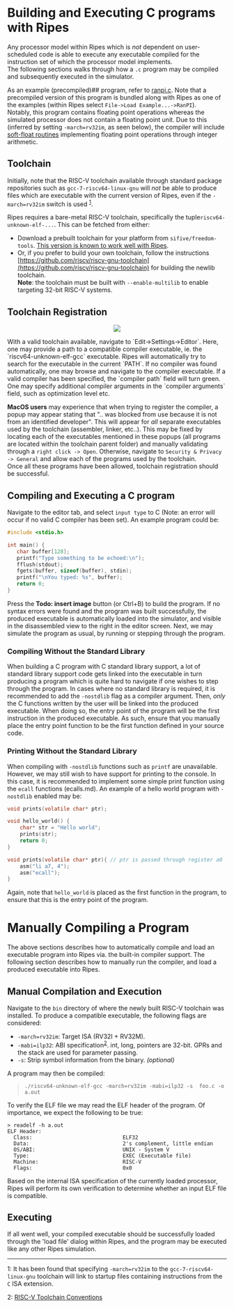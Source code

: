 # Building and Executing C programs with Ripes
Any processor model within Ripes which is *not* dependent on user-scheduled code is able to execute any executable compiled for the instruction set of which the processor model implements.  
The following sections walks through how a `.c` program may be compiled and subsequently executed in the simulator.

As an example (precompiled)##  program, refer to [ranpi.c](https://github.com/mortbopet/Ripes/blob/master/test/riscv-tests/ranpi.c). Note that a precompiled version of this program is bundled along with Ripes as one of the examples (within Ripes select `File->Load Example...->RanPI`).  
Notably, this program contains floating point operations whereas the simulated processor does not contain a floating point unit. Due to this (inferred by setting `-march=rv32im`, as seen below), the compiler will include [soft-float routines](https://gcc.gnu.org/onlinedocs/gccint/Soft-float-library-routines.html) implementing floating point operations through integer arithmetic.

## Toolchain
Initially, note that the RISC-V toolchain available through standard package repositories such as `gcc-7-riscv64-linux-gnu` will _not_ be able to produce files which are executable with the current version of Ripes, even if the `-march=rv32im` switch is used <sup>[1](#rv64tc)</sup>.

Ripes requires a bare-metal RISC-V toolchain, specifically the tuple`riscv64-unknown-elf-...`. This can be fetched from either:
* Download a prebuilt toolchain for your platform from `sifive/freedom-tools`. [This version is known to work well with Ripes](https://github.com/sifive/freedom-tools/releases/tag/v2020.04.0-Toolchain.Only).
* Or, if you prefer to build your own toolchain, follow the instructions [https://github.com/riscv/riscv-gnu-toolchain](https://github.com/riscv/riscv-gnu-toolchain) for building the newlib toolchain.  
**Note**: the toolchain must be built with `--enable-multilib` to enable targeting 32-bit RISC-V systems.

## Toolchain Registration
<p align="center">
    <img src="https://github.com/mortbopet/Ripes/blob/master/resources/images/ccsettings.png?raw=true" />
</p>
With a valid toolchain available, navigate to `Edit->Settings->Editor`. Here, one may provide a path to a compatible compiler executable, ie. the `riscv64-unknown-elf-gcc` executable. Ripes will automatically try to search for the executable in the current `PATH`. If no compiler was found automatically, one may browse and navigate to the compiler executable. If a valid compiler has been specified, the `compiler path` field will turn green.  
One may specify additional compiler arguments in the `compiler arguments` field, such as optimization level etc.

**MacOS users** may experience that when trying to register the compiler, a popup may appear stating that ".. was blocked from use because it is not from an identified developer". This will appear for _all_ separate executables used by the toolchain (assembler, linker, etc..). 
This may be fixed by locating each of the executables mentioned in these popups (all programs are located within the toolchain parent folder) and manually validating through a `right click -> Open`.
Otherwise, navigate to `Security & Privacy -> General` and allow each of the programs used by the toolchain.  
Once all these programs have been allowed, toolchain registration should be successful.

## Compiling and Executing a C program
Navigate to the editor tab, and select `input type` to C (Note: an error will occur if no valid C compiler has been set). An example program could be:
```C
#include <stdio.h>

int main() {
   char buffer[128];
   printf("Type something to be echoed:\n");
   fflush(stdout);
   fgets(buffer, sizeof(buffer), stdin);
   printf("\nYou typed: %s", buffer);
   return 0;
}
```
Press the **Todo: insert image** button (or Ctrl+B) to build the program. If no syntax errors were found and the program was built successfully, the produced executable is automatically loaded into the simulator, and visible in the disassembled view to the right in the editor screen. Next, we may simulate the program as usual, by running or stepping through the program.

### Compiling Without the Standard Library
When building a C program with C standard library support, a lot of standard library support code gets linked into the executable in turn producing a program which is quite hard to navigate if one wishes to step through the program. In cases where no standard library is required, it is recommended to add the `-nostdlib` flag as a compiler argument. Then, _only_ the C functions written by the user will be linked into the produced executable.
When doing so, the entry point of the program will be the first instruction in the produced executable. As such, ensure that you manually place the entry point function to be the first function defined in your source code.

### Printing Without the Standard Library
When compiling with `-nostdlib` functions such as `printf` are unavailable. However, we may still wish to have support for printing to the console. In this case, it is recommended to implement some simple print function using the `ecall` functions (ecalls.md).
An example of a hello world program with `-nostdlib` enabled may be:
```c
void prints(volatile char* ptr);

void hello_world() {
    char* str = "Hello world";
    prints(str);
    return 0;
}

void prints(volatile char* ptr){ // ptr is passed through register a0
    asm("li a7, 4");
    asm("ecall");
}
```
Again, note that `hello_world` is placed as the first function in the program, to ensure that this is the entry point of the program.

# Manually Compiling a Program
The above sections describes how to automatically compile and load an executable program into Ripes via. the built-in compiler support. The following section describes how to manually run the compiler, and load a produced executable into Ripes.

## Manual Compilation and Execution
Navigate to the `bin` directory of where the newly built RISC-V toolchain was installed.
To produce a compatible executable, the following flags are considered:
- `-march=rv32im`: Target ISA (RV32I + RV32M).
- `-mabi=ilp32`: ABI specification<sup>[2](#rvtcconv)</sup>. int, long, pointers are 32-bit. GPRs and the stack are used for parameter passing.
- `-s`: Strip symbol information from the binary. _(optional)_

A program may then be compiled:
> `./riscv64-unknown-elf-gcc -march=rv32im -mabi=ilp32 -s  foo.c -o a.out`

To verify the ELF file we may read the ELF header of the program. Of importance, we expect the following to be true:
```
> readelf -h a.out
ELF Header:
  Class:                             ELF32
  Data:                              2's complement, little endian
  OS/ABI:                            UNIX - System V
  Type:                              EXEC (Executable file)
  Machine:                           RISC-V
  Flags:                             0x0
```
Based on the internal ISA specification of the currently loaded processor, Ripes will perform its own verification to determine whether an input ELF file is compatible.

## Executing
If all went well, your compiled executable should be successfully loaded through the 'load file' dialog within Ripes, and the program may be executed like any other Ripes simulation.

***
<a name="rv64tc">1</a>: It has been found that specifying `-march=rv32im` to the `gcc-7-riscv64-linux-gnu` toolchain will link to startup files containing instructions from the `C` ISA extension.

<a name="rvtcconv">2</a>: [RISC-V Toolchain Conventions](https://github.com/riscv/riscv-toolchain-conventions/blob/master/README.mkd)

